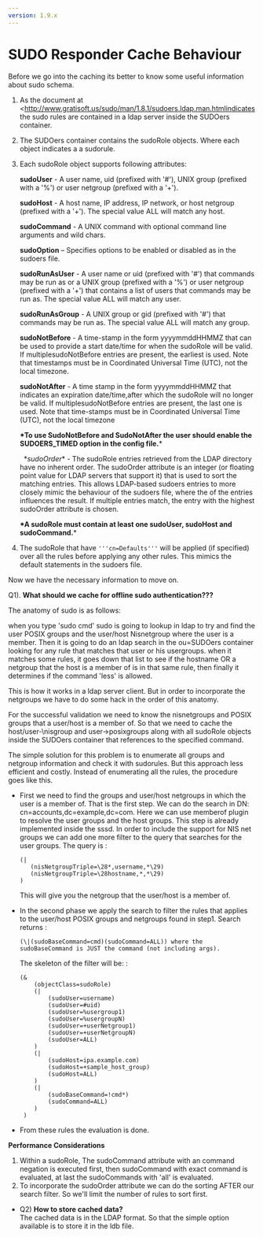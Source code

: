 ```yaml
---
version: 1.9.x
---
```


# SUDO Responder Cache Behaviour

Before we go into the caching its better to know some useful information about sudo schema.

1.  As the document at <http://www.gratisoft.us/sudo/man/1.8.1/sudoers.ldap.man.htmlindicates the sudo rules are contained in a ldap server inside the SUDOers container.

2.  The SUDOers container contains the sudoRole objects. Where each object indicates a a sudorule.

3.  Each sudoRole object supports following attributes:
    
    **sudoUser** - A user name, uid (prefixed with '\#'), UNIX group (prefixed with a '%') or user netgroup (prefixed with a '+').
    
    **sudoHost** - A host name, IP address, IP network, or host netgroup (prefixed with a '+'). The special value ALL will match any host.
    
    **sudoCommand** - A UNIX command with optional command line arguments and wild chars.
    
    **sudoOption** – Specifies options to be enabled or disabled as in the sudoers file.
    
    **sudoRunAsUser** - A user name or uid (prefixed with '\#') that commands may be run as or a UNIX group (prefixed with a '%') or user netgroup (prefixed with a '+') that contains a list of users that commands may be run as. The special value ALL will match any user.
    
    **sudoRunAsGroup** - A UNIX group or gid (prefixed with '\#') that commands may be run as. The special value ALL will match any group.
    
    **sudoNotBefore** - A time-stamp in the form yyyymmddHHMMZ that can be used to provide a start date/time for when the sudoRole will be valid. If multiplesudoNotBefore entries are present, the earliest is used. Note that timestamps must be in Coordinated Universal Time (UTC), not the local timezone.
    
    **sudoNotAfter** - A time stamp in the form yyyymmddHHMMZ that indicates an expiration date/time,after which the sudoRole will no longer be valid. If multiplesudoNotBefore entries are present, the last one is used. Note that time-stamps must be in Coordinated Universal Time (UTC), not the local timezone
    
    **\*To use SudoNotBefore and SudoNotAfter the user should enable the SUDOERS_TIMED option in the config file.**\*
    
      \**sudoOrder*\* - The sudoRole entries retrieved from the LDAP directory have no inherent order. The sudoOrder attribute is an integer (or floating point value for LDAP servers that support it) that is used to sort the matching entries. This allows LDAP-based sudoers entries to more closely mimic the behaviour of the sudoers file, where the of the entries influences the result. If multiple entries match, the entry with the highest sudoOrder attribute is chosen.
    
    **\*A sudoRole must contain at least one sudoUser, sudoHost and sudoCommand.**\*

4.  The sudoRole that have `'''cn=Defaults'''` will be applied (if specified) over all the rules before applying any other rules. This mimics the default statements in the sudoers file.

Now we have the necessary information to move on.

Q1). **What should we cache for offline sudo authentication???**

The anatomy of sudo is as follows:

when you type 'sudo cmd' sudo is going to lookup in ldap to try and find the user POSIX groups and the user/host Nisnetgroup where the user is a member. Then it is going to do an ldap search in the ou=SUDOers container looking for any rule that matches that user or his usergroups. when it matches some rules, it goes down that list to see if the hostname OR a netgroup that the host is a member of is in that same rule, then finally it determines if the command 'less' is allowed.

This is how it works in a ldap server client. But in order to incorporate the netgroups we have to do some hack in the order of this anatomy.

For the successful validation we need to know the nisnetgroups and POSIX groups that a user/host is a member of. So that we need to cache the host/user-\nisgroup and user-\>posixgroups along with all sudoRole objects inside the SUDOers container that references to the specified command.

The simple solution for this problem is to enumerate all groups and netgroup information and check it with sudorules. But this approach less efficient and costly. Instead of enumerating all the rules, the procedure goes like this.

  - First we need to find the groups and user/host netgroups in which the user is a member of. That is the first step. We can do the search in DN: cn=accounts,dc=example,dc=com. Here we can use memberof plugin to resolve the user groups and the host groups. This step is already implemented inside the sssd. In order to include the support for NIS net groups we can add one more filter to the query that searches for the user groups. The query is :
    
        (|
           (nisNetgroupTriple=\28*,username,*\29)
           (nisNetgroupTriple=\28hostname,*,*\29)
        )
    
    This will give you the netgroup that the user/host is a member of.

  - In the second phase we apply the search to filter the rules that applies to the user/host POSIX groups and netgroups found in step1. Search returns :
    
        (\|(sudoBaseCommand=cmd)(sudoCommand=ALL)) where the
        sudoBaseCommand is JUST the command (not including args).
    
    The skeleton of the filter will be: :
    
        (&
            (objectClass=sudoRole)
            (|
                (sudoUser=username)
                (sudoUser=#uid)
                (sudoUser=%usergroup1)
                (sudoUser=%usergroupN)
                (sudoUser=+userNetgroup1)
                (sudoUser=+userNetgroupN)
                (sudoUser=ALL)
            )
            (|
                (sudoHost=ipa.example.com)
                (sudoHost=+sample_host_group)
                (sudoHost=ALL)
            )
            (|
                (sudoBaseCommand=!cmd*)
                (sudoCommand=ALL)
            )
         )

  - From these rules the evaluation is done.

**Performance Considerations**

1.  Within a sudoRole, The sudoCommand attribute with an command negation is executed first, then sudoCommand with exact command is evaluated, at last the sudoCommands with 'all' is evaluated.
2.  To incorporate the sudoOrder attribute we can do the sorting AFTER our search filter. So we'll limit the number of rules to sort first.

  - Q2) **How to store cached data?**  
    The cached data is in the LDAP format. So that the simple option available is to store it in the ldb file.

